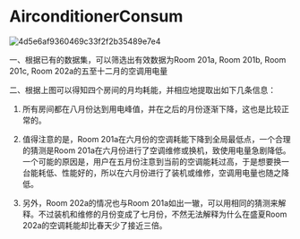 # AirconditionerConsum


![4d5e6af9360469c33f2f2b35489e7e4](https://user-images.githubusercontent.com/64791841/168421997-9e9b37f3-c09a-403c-bf96-22548b1ae987.png)


一、根据已有的数据集，可以筛选出有效数据为Room 201a, Room 201b, Room 201c, Room 202a的五至十二月的空调用电量

二、根据上图可以得知四个房间的月均耗能，并相应地提取出如下几条信息：

1. 所有房间都在八月份达到用电峰值，并在之后的月份逐渐下降，这也是比较正常的。

2. 值得注意的是，Room 201a在六月份的空调耗能下降到全局最低点，一个合理的猜测是Room 201a在六月份进行了空调维修或换机，致使用电量急剧降低。一个可能的原因是，用户在五月份注意到当前的空调能耗过高，于是想要换一台能耗低、性能好的，所以在六月份进行了装机或维修，空调用电量也随之降低。

3. 另外，Room 202a的情况也与Room 201a如出一辙，可以用相同的猜测来解释。不过装机和维修的月份变成了七月份，不然无法解释为什么在盛夏Room 202a的空调耗能却比春天少了接近三倍。
